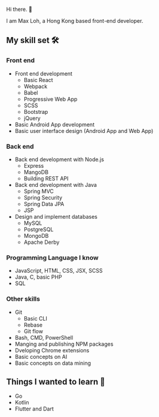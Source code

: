 Hi there. 👋

I am Max Loh, a Hong Kong based front-end developer.

## My skill set 🛠️

### Front end

- Front end development
  - Basic React
  - Webpack
  - Babel
  - Progressive Web App
  - SCSS
  - Bootstrap
  - jQuery
- Basic Android App development
- Basic user interface design (Android App and Web App)

### Back end

- Back end development with Node.js
  - Express
  - MangoDB
  - Building REST API
- Back end development with Java
  - Spring MVC
  - Spring Security
  - Spring Data JPA
  - JSP
- Design and implement databases
  - MySQL
  - PostgreSQL
  - MongoDB
  - Apache Derby

### Programming Language I know

- JavaScript, HTML, CSS, JSX, SCSS
- Java, C, basic PHP
- SQL

### Other skills

- Git
  - Basic CLI
  - Rebase
  - Git flow
- Bash, CMD, PowerShell
- Manging and publishing NPM packages
- Dveloping Chrome extensions
- Basic concepts on AI
- Basic concepts on data mining

## Things I wanted to learn 🤩

- Go
- Kotlin
- Flutter and Dart
